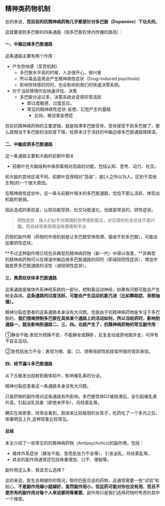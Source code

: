 ## 精神类药物机制

总的来说，**而目前的抗精神病药物几乎都是针对多巴胺（Dopamine）下功夫的**。

这就要提到多巴胺的四条通路（指多巴胺在体内传播的路径）：

#### 一、中脑边缘多巴胺通路

这条通路主要有两个作用：

- 产生欣快感（奖赏机制）
    - 多巴胺水平高的时候，人会很开心，很兴奋
    - 所以毒品滥用会产生精神病性症状（Drug-induced psychosis)
    - 影响欣快感的同时，也会影响到我们的快速决策系统。
- 对于当前情境作出快速评估，决策
    - 多巴胺分泌过多，决策系统会变得异常活跃
        - 即过度敏感、过度反应。
        - 常见的精神病性症状-妄想、幻觉产生的基础
            - 比如，被迫害妄想症

目前抗精神病药物的主要逻辑，就是阻滞多巴胺受体，受体接受不到多巴胺了，那么就相当于多巴胺的活跃度下降，给原本过于活跃的中脑边缘多巴胺通路降降温。

#### 二、中脑皮质多巴胺通路

这一条通路主要和大脑的前额叶相关

- 前额叶在大脑结构中承担着相对高级的功能，包括认知、思考、动力、社交。

和大脑的其他区域不同，前额叶显得相对“高级”，是[人之所以为人，区别于其他生物]的一个很大原因。

在精神病性症状中，这一条与前额叶相关的多巴胺通路，恰恰不那么活跃，体现出机能的衰弱。

因此造成的表现是，认知功能受损，社交功能退化，也就是常说的，阴性症状。

> 阴性症状：指人们似乎对周围的世界感到孤立，对日常的社会交往不感兴趣，而且经常表现得没有感情和平淡

药物的副作用（药物的作用机制是让多巴胺受体阻滞，接收不到多巴胺），可能会加重阴性症状。

**不过这种副作用已经在非典型抗精神病药物（新一代）中得以改善，**非典型抗精神病药物可以在降温中脑边缘多巴胺通路的同时（即减轻阳性症状），增加中脑皮质多巴胺通路的活性（减轻阴性症状）。

#### 三、黑质纹状体多巴胺通路

这条通路是锥体外系神经系统的一部分，控制着运动神经，如果有问题可能会产生帕金森病。**这条通路的过度活跃，可能会产生运动机能亢进（比如舞蹈症、局部抽搐）。**

精神分裂症患者的这条通路本身没有大问题。但是由于抗精神病药物是专注于多巴胺的，**我们很难控制多巴胺在具体某个通路上的活动如何，所以当给药时，影响到通路一，就会影响到通路二、三、四。也就产生了，抗精神病药物的常见副作用**：

①静坐不能:表现为烦躁不安，不能静坐或静卧，反复走动或原地踏步走，可伴有不自主运动。

②急性肌张力不全：表现为眼、面、口、颈等局部性肌痉挛所致的怪异表现。

#### 四、结节漏斗多巴胺通路

从下丘脑发出投射到垂体前叶，影响催乳素的分泌。

精神分裂症患者这一条通路本身没有大问题。

只是药物的副作用对这条通路有所影响。多巴胺受体D2被阻滞后，会引起催乳素升高，引起泌乳现象（即使未怀孕），月经紊乱等。

确实在病房里，经常会看到，刚进来比较瘦弱的女孩子，吃药吃了一个多月之后，体重明显上升,这种现象比较常见。

#### 总结

本文介绍了一些常见的抗精神病药物（Antipsychotics)的副作用，包括：

- 锥体外系症状（静坐不能、急性肌张力不全等）、引发泌乳，月经紊乱等。
- 其余的副作用通常还包括体重增加、口干、便秘等。

副作用这么多，我该怎么选择？

总的来说，医生会根据你的情况，帮你匹配合适的药物，这通常需要一些“试验”和耐心。**不是副作用越小就越好，虽然副作用小，但这药可能对你也没有用**。**而且不是所有的副作用对每个人来说都同等重要**。副作用只是我们选择药物时考虑的其中一个维度。